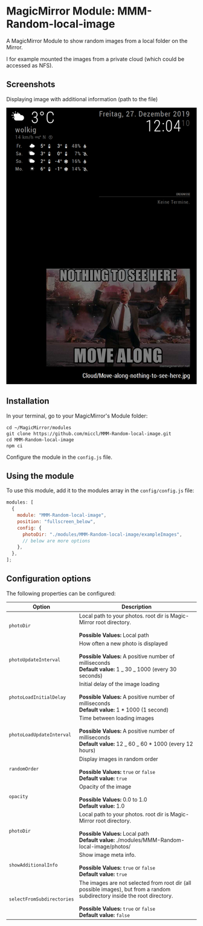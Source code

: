 # MagicMirror Module: MMM-Random-local-image

A MagicMirror Module to show random images from a local folder on the Mirror.

I for example mounted the images from a private cloud (which could be accessed as NFS).

## Screenshots

Displaying image with additional information (path to the file)

![Module example with additional information](exampleImages/demo-screenshot.png)

## Installation

In your terminal, go to your MagicMirror's Module folder:

```
cd ~/MagicMirror/modules
git clone https://github.com/miccl/MMM-Random-local-image.git
cd MMM-Random-local-image
npm ci
```

Configure the module in the `config.js` file.

## Using the module

To use this module, add it to the modules array in the `config/config.js` file:

```javascript
modules: [
  {
    module: "MMM-Random-local-image",
    position: "fullscreen_below",
    config: {
	  photoDir: "./modules/MMM-Random-local-image/exampleImages",
	  // below are more options
    },
  },
];
```

## Configuration options

The following properties can be configured:

| Option                     | Description                                                                                                                                                                                                |
| -------------------------- | ---------------------------------------------------------------------------------------------------------------------------------------------------------------------------------------------------------- |
| `photoDir`                 | Local path to your photos. root dir is Magic-Mirror root directory. <br><br> **Possible Values:** Local path                                                                                               |
| `photoUpdateInterval`      | How often a new photo is displayed <br><br> **Possible Values:** A positive number of milliseconds <br> **Default value:** 1 _ 30 _ 1000 (every 30 seconds)                                                |
| `photoLoadInitialDelay`    | Initial delay of the image loading <br><br> **Possible Values:** A positive number of milliseconds <br> **Default value:** 1 \* 1000 (1 second)                                                            |
| `photoLoadUpdateInterval`  | Time between loading images <br><br> **Possible Values:** A positive number of milliseconds <br> **Default value:** 12 _ 60 _ 60 \* 1000 (every 12 hours)                                                  |
| `randomOrder`              | Display images in random order <br><br> **Possible Values:** `true` or `false` <br> **Default value:** `true`                                                                                              |
| `opacity`                  | Opacity of the image <br><br> **Possible Values:** 0.0 to 1.0 <br> **Default value:** 1.0                                                                                                                  |
| `photoDir`                 | Local path to your photos. root dir is Magic-Mirror root directory. <br><br> **Possible Values:** Local path <br> **Default value:** ./modules/MMM-Random-local-image/photos/                              |
| `showAdditionalInfo`       | Show image meta info. <br><br> **Possible Values:** `true` or `false` <br> **Default value:** `true`                                                                                                       |
| `selectFromSubdirectories` | The images are not selected from root dir (all possible images), but from a random subdirectory inside the root directory. <br><br> **Possible Values:** `true` or `false` <br> **Default value:** `false` |
